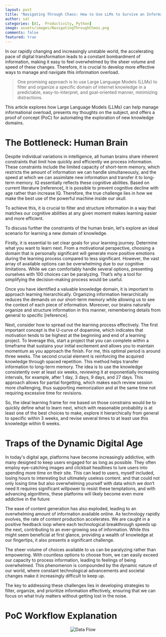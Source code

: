 ```yaml
---
layout: post
title: "Navigating Through Chaos: How to Use LLMs to Survive an Informational Storm"
author: sal
categories: [AI,  Productivity, Python]
image: assets/images/NavigatingThroughChaos.png
comments: false
featured: true
---
```





In our rapidly changing and increasingly unstable world, the accelerating pace of digital transformation leads to a constant bombardment of information, making it easy to feel overwhelmed by the sheer volume and speed of these changes. Therefore, it is crucial to develop more effective ways to manage and navigate this information overload.

> One promising approach is to use Large Language Models (LLMs) to filter and organize a specific domain of internet knowledge in a predictable, easy-to-interpret, and goal-oriented manner, minimizing distractions.

This article explores how Large Language Models (LLMs) can help manage informational overload, presents my thoughts on the subject, and offers a proof of concept (PoC) for automating the exploration of new knowledge domains.


# The Bottleneck: Human Brain

Despite individual variations in intelligence, all human brains share inherent constraints that limit how quickly and efficiently we process information. These constraints include the limited capacity of short-term memory, which restricts the amount of information we can handle simultaneously, and the speed at which we can assimilate new information and transfer it to long-term memory. IQ essentially reflects these cognitive abilities. Based on current literature [reference], it is possible to prevent cognitive decline with age rather than increase IQ. Therefore, the true challenge lies in how we make the best use of the powerful machine inside our skull.

To achieve this, it is crucial to filter and structure information in a way that matches our cognitive abilities at any given moment makes learning easier and more efficient. 

To discuss further the constraints of the human brain, let's explore an ideal scenario for learning a new domain of knowledge.

Firstly, it is essential to set clear goals for your learning journey. Determine what you want to learn next. From a motivational perspective, choosing a domain that is personally significant will generate more positive emotions during the learning process compared to less significant. However, the vast array of available options can be overwhelming due to our cognitive limitations. While we can comfortably handle several options, presenting ourselves with 100 choices can be paralyzing. That’s why a tool for simplifying the decision-making process would be useful.

Once you have identified a valuable knowledge domain, it is important to approach learning hierarchically. Organizing information hierarchically reduces the demands on our short-term memory while allowing us to see the context of each piece of information. Moreover, our brains naturally organize and structure information in this manner, remembering details from general to specific [reference].

Next, consider how to spread out the learning process effectively. The first important concept is the U-curve of dopamine, which indicates that motivation tends to be highest at the beginning and end of a learning project. To leverage this, start a project that you can complete within a timeframe that sustains your initial excitement and allows you to maintain momentum as you approach the finish. For me, this optimal period is around three weeks. The second crucial element is reinforcing the acquired knowledge through spaced repetition. This method helps transfer information to long-term memory. The idea is to use the knowledge consistently over at least six weeks, reviewing it at exponentially increasing intervals, for example, after 1 day, 3 days, 9 days, and 27 days. This approach allows for partial forgetting, which makes each review session more challenging, thus supporting memorization and at the same time not requiring excessive time for revisions.

So, the ideal learning frame for me based on those constrains would be to quickly define what to learn next, which with reasonable probability is at least one of the best choices to make, explore it hierarchically from general to specific within 3 weeks, and revise several times to at least use this knowledge within 6 weeks.

# Traps of the Dynamic Digital Age

In today's digital age, platforms have become increasingly addictive, with many designed to keep users engaged for as long as possible. They often employ eye-catching images and clickbait headlines to lure users into spending more time on their site. This can lead to users, myself included, losing hours to interesting but ultimately useless content. and that could not only losing time but also overwhelming yourself with data which we don’t need It requires significant willpower to resist these temptations, and with advancing algorithms, these platforms will likely become even more addictive in the future

The ease of content generation has also exploded, leading to an overwhelming amount of information available online. As technology rapidly evolves, the rate of content production accelerates. We are caught in a positive feedback loop where each technological breakthrough speeds up the next, contributing to an ever-growing sea of information. While this might seem beneficial at first glance, providing a wealth of knowledge at our fingertips, it also presents a significant challenge.

The sheer volume of choices available to us can be paralyzing rather than empowering. With countless options to choose from, we can easily exceed our capacity to process information, leading to feelings of being overwhelmed. This phenomenon is compounded by the dynamic nature of our world, where constant technological advancements and societal changes make it increasingly difficult to keep up.

 The key to addressing these challenges lies in developing strategies to filter, organize, and prioritize information effectively, ensuring that we can focus on what truly matters without getting lost in the noise.





# PoC Workflow Explanation
<div style="text-align: center;">
  <img src="{{ site.baseurl }}/assets/images/Data_flow.svg" alt="Data Flow" />
</div>




